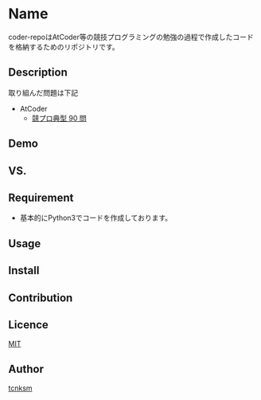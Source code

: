 Name
====

coder-repoはAtCoder等の競技プログラミングの勉強の過程で作成したコードを格納するためのリポジトリです。

## Description
取り組んだ問題は下記
- AtCoder
  - [競プロ典型 90 問](https://atcoder.jp/contests/typical90)

## Demo

## VS. 

## Requirement
- 基本的にPython3でコードを作成しております。

## Usage

## Install

## Contribution

## Licence

[MIT](https://github.com/tcnksm/tool/blob/master/LICENCE)

## Author

[tcnksm](https://github.com/tcnksm)
